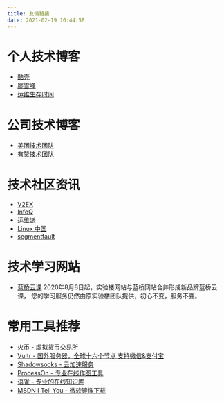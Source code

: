 ```yaml
---
title: 友情链接
date: 2021-02-19 16:44:58
---
```


# 个人技术博客
- [酷壳](https://coolshell.cn/)
- [廖雪峰](https://www.liaoxuefeng.com/)
- [运维生存时间](http://www.ttlsa.com/)


# 公司技术博客
- [美团技术团队](https://tech.meituan.com/)
- [有赞技术团队](https://tech.youzan.com/)


# 技术社区资讯
- [V2EX](https://www.v2ex.com/?r=opsarno)
- [InfoQ](https://www.infoq.cn/)
- [运维派](http://www.yunweipai.com/)
- [Linux 中国](https://linux.cn/?fromuid=20770)
- [segmentfault](https://segmentfault.com/)


# 技术学习网站
- [蓝桥云课](https://www.lanqiao.cn/)
2020年8月8日起，实验楼网站与蓝桥网站合并形成新品牌蓝桥云课， 您的学习服务仍然由原实验楼团队提供，初心不变，服务不变。


# 常用工具推荐
- [火币 - 虚拟货币交易所](https://www.huobi.co/zh-cn/topic/invited/?invite_code=ac9i4)
- [Vultr - 国外服务器，全球十六个节点 支持微信&支付宝](https://www.vultr.com/?ref=7126586) 
- [Shadowsocks - 云加速服务](https://portal.shadowsocks.nz/aff.php?aff=19088
)
- [ProcessOn - 专业在线作图工具](https://www.processon.com/i/537878080cf2d97018578179)
- [语雀 - 专业的在线知识库](https://www.yuque.com/register?invite_token=e2bca435be90d03fdf585822e2d0e63fda509df6861aa992deb7a342acbf552c)
- [MSDN I Tell You - 微软镜像下载](https://msdn.itellyou.cn/)
